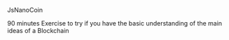 JsNanoCoin

90 minutes Exercise to try if you have the basic understanding of the main ideas of a Blockchain
